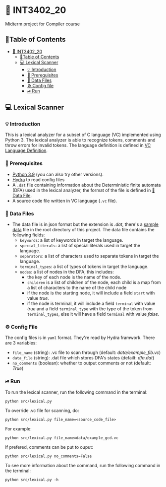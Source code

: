 # 📕 INT3402_20

Midterm project for Compiler course

## 📜Table of Contents

- [📕 INT3402_20](#📕-int3402_20)
  - [📜Table of Contents](#📜table-of-contents)
  - [💻 Lexical Scanner](#💻-lexical-scanner)
    - [💡 Introduction](#💡-introduction)
    - [🔧 Prerequisites](#🔧-prerequisites)
    - [💾 Data Files](#💾-data-files)
    - [⚙️ Config file](#⚙️-config-file)
    - [⏯ Run](#⏯-run)

## 💻 Lexical Scanner

### 💡 Introduction

This is a lexical analyzer for a subset of C language (VC) implemented using Python 3. The lexical analyzer is able to recognize tokens, comments and throw errors for invalid tokens. The language definition is defined in [VC Language Definition](https://drive.google.com/file/d/181xaizB7Ki5dnOb7vYxOKgWwmQWvev7g/view).

### 🔧 Prerequisites

-   [Python 3.9](https://www.python.org/downloads/) (you can also try other versions).
-   [Hydra](https://www.hydra.cc) to read config files
-   A `.dat` file containing information about the Deterministic finite automata (DFA) used in the lexical analyzer, the format of the file is defined in [💾 Data File](#💾-data-files).
-   A source code file written in VC language (`.vc` file).

### 💾 Data Files

-   The data file is in json format but the extension is _.dat_, there's a [sample data](dfa.dat) file in the root directory of this project. The data file contains the following fields:
    -   `keywords`: a list of keywords in target the language.
    -   `special_literals`: a list of special literals used in target the language.
    -   `separators`: a list of characters used to separate tokens in target the language.
    -   `terminal_types`: a list of types of tokens in target the language.
    -   `nodes`: a list of nodes in the DFA, this includes:
        -   the key of each node is the name of the node.
        -   `children` is a list of children of the node, each child is a map from a list of characters to the name of the child node
        -   if the node is the starting node, it will include a field `start` with value _true_.
        -   if the node is terminal, it will include a field `terminal` with value _true_ and a field `terminal_type` with the type of the token from `terminal_types`, else it will have a field `terminal` with value _false_.

### ⚙️ Config File
The config files is in `yaml` format. They're read by Hydra framwork. There are 3 variables:
- `file_name` (string): .vc file to scan through (default: _data/example_fib.vc_)
- `data_file` (string): .dat file which stores DFA's states (defailt: _dfa.dat_)
- `no_comments` (boolean): whether to output comments or not (default: _True_)  

### ⏯ Run

To run the lexical scanner, run the following command in the terminal:

```
python src/lexical.py
```

To override .vc file for scanning, do:
```
python src/lexical.py file_name=<source_code_file>
```
For example:
```
python src/lexical.py file_name=data/example_gcd.vc
```
If prefered, comments can be put to ouput:
```
python src/lexical.py no_comments=False
```
To see more information about the command, run the following command in the terminal:

```
python src/lexical.py -h
```
